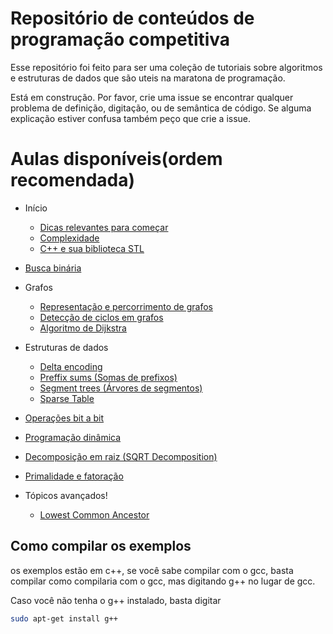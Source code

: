 # Repositório de conteúdos de programação competitiva

Esse repositório foi feito para ser uma coleção de tutoriais sobre algoritmos e estruturas de dados que são uteis na maratona de programação.


Está em construção. Por favor, crie uma issue se encontrar qualquer problema de definição, digitação, ou de semântica de código. Se alguma explicação estiver confusa também peço que crie a issue.

# Aulas disponíveis(ordem recomendada)
* Início
  - [Dicas relevantes para começar](Comecando/README.md)
  - [Complexidade](Complexidade/README.md)
  - [C++ e sua biblioteca STL](STL/README.md)
* [Busca binária](Busca%20Binária/README.md)
* Grafos
  - [Representação e percorrimento de grafos](Grafos/README.md)
  - [Detecção de ciclos em grafos](Detec%C3%A7%C3%A3o%20de%20ciclos/README.md)
  - [Algoritmo de Dijkstra](Algoritmo%20de%20Dijkstra/README.md)
* Estruturas de dados
  - [Delta encoding](Delta%20encoding%20(Codificação%20de%20diferenças)/README.md)
  - [Preffix sums (Somas de prefixos)](Preffix%20sums%20(Somas%20de%20prefixos)/README.md)
  - [Segment trees (Árvores de segmentos)](Segment%20Trees%20(Árvores%20de%20segmento)/README.md)
  - [Sparse Table](Sparse%20Table/README.md) 
 
* [Operações bit a bit](Operações%20bit%20a%20bit/README.md)
* [Programação dinâmica](Programação%20dinâmica/README.md)
* [Decomposição em raiz (SQRT Decomposition)](sqrt%20decomposition/README.md)
* [Primalidade e fatoração](Primalidade%20e%20fatoração/README.md)
* Tópicos avançados!
  - [Lowest Common Ancestor](LCA/README.md)
  
Como compilar os exemplos
-------------------------
os exemplos estão em c++, se você sabe compilar com o gcc, basta compilar como compilaria com o gcc, mas digitando g++ no lugar de gcc.

Caso você não tenha o g++ instalado, basta digitar 
```bash
sudo apt-get install g++
```


<!--
<body>
    <h1>hello world</h1>
    <div data-pym-src="https://www.jdoodle.com/embed/v0/oEO"></div>
</body>

<script src="https://www.jdoodle.com/assets/jdoodle-pym.min.js" type="text/javascript"></script>
-->
